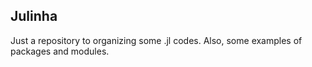 ## Julinha

Just a repository to organizing some .jl codes. Also, some examples of packages and modules.  
